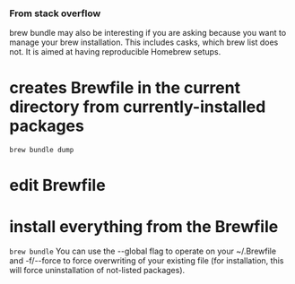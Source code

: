 ### From stack overflow 

brew bundle may also be interesting if you are asking because you want to manage your brew installation. This includes casks, which brew list does not. It is aimed at having reproducible Homebrew setups.

# creates Brewfile in the current directory from currently-installed packages
`brew bundle dump`
# edit Brewfile
# install everything from the Brewfile
`brew bundle`
You can use the --global flag to operate on your ~/.Brewfile and -f/--force to force overwriting of your existing file (for installation, this will force uninstallation of not-listed packages).